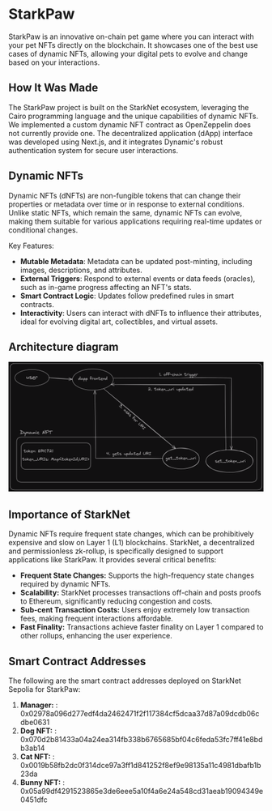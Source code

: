 # StarkPaw

StarkPaw is an innovative on-chain pet game where you can interact with your pet NFTs directly on the blockchain. It showcases one of the best use cases of dynamic NFTs, allowing your digital pets to evolve and change based on your interactions.

## How It Was Made

The StarkPaw project is built on the StarkNet ecosystem, leveraging the Cairo programming language and the unique capabilities of dynamic NFTs. We implemented a custom dynamic NFT contract as OpenZeppelin does not currently provide one. The decentralized application (dApp) interface was developed using Next.js, and it integrates Dynamic's robust authentication system for secure user interactions.

## Dynamic NFTs

Dynamic NFTs (dNFTs) are non-fungible tokens that can change their properties or metadata over time or in response to external conditions. Unlike static NFTs, which remain the same, dynamic NFTs can evolve, making them suitable for various applications requiring real-time updates or conditional changes.

Key Features:

- **Mutable Metadata**: Metadata can be updated post-minting, including images, descriptions, and attributes.
- **External Triggers**: Respond to external events or data feeds (oracles), such as in-game progress affecting an NFT's stats.
- **Smart Contract Logic**: Updates follow predefined rules in smart contracts.
- **Interactivity**: Users can interact with dNFTs to influence their attributes, ideal for evolving digital art, collectibles, and virtual assets.

## Architecture diagram

![Architecture](contracts/assets/architecture.png)

## Importance of StarkNet

Dynamic NFTs require frequent state changes, which can be prohibitively expensive and slow on Layer 1 (L1) blockchains. StarkNet, a decentralized and permissionless zk-rollup, is specifically designed to support applications like StarkPaw. It provides several critical benefits:

- **Frequent State Changes:** Supports the high-frequency state changes required by dynamic NFTs.
- **Scalability:** StarkNet processes transactions off-chain and posts proofs to Ethereum, significantly reducing congestion and costs.
- **Sub-cent Transaction Costs:** Users enjoy extremely low transaction fees, making frequent interactions affordable.
- **Fast Finality:** Transactions achieve faster finality on Layer 1 compared to other rollups, enhancing the user experience.

## Smart Contract Addresses

The following are the smart contract addresses deployed on StarkNet Sepolia for StarkPaw:

1. **Manager:** : 0x02978a096d277edf4da2462471f2f117384cf5dcaa37d87a09dcdb06cdbe0631
2. **Dog NFT:** : 0x070d2b81433a04a24ea314fb338b6765685bf04c6feda53fc7ff41e8bdb3ab14
3. **Cat NFT:** : 0x0019b58fb2dc0f314dce97a3ff1d841252f8ef9e98135a11c4981dbafb1b23da
4. **Bunny NFT:** : 0x05a99df4291523865e3de6eee5a10f4a6e24a548cd31aeab19094349e0451dfc
